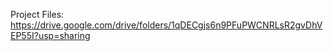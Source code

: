  Project Files:
https://drive.google.com/drive/folders/1qDECgjs6n9PFuPWCNRLsR2gvDhVEP55I?usp=sharing
